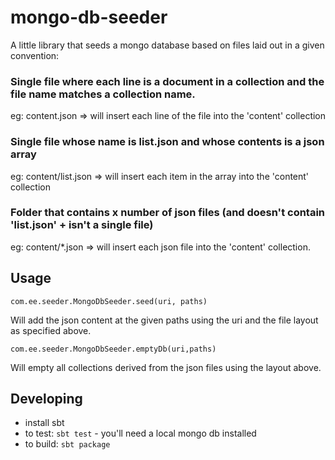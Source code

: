 # mongo-db-seeder

A little library that seeds a mongo database based on files laid out in a given convention:

### Single file where each line is a document in a collection and the file name matches a collection name.

eg: content.json  => will insert each line of the file into the 'content' collection

### Single file whose name is list.json and whose contents is a json array

eg: content/list.json  => will insert each item in the array into the 'content' collection

### Folder that contains x number of json files (and doesn't contain 'list.json' + isn't a single file)

eg: content/*.json => will insert each json file into the 'content' collection.

## Usage
    
    com.ee.seeder.MongoDbSeeder.seed(uri, paths)

Will add the json content at the given paths using the uri and the file layout as specified above.


    com.ee.seeder.MongoDbSeeder.emptyDb(uri,paths)

Will empty all collections derived from the json files using the layout above.


## Developing

* install sbt
* to test: `sbt test` - you'll need a local mongo db installed
* to build: `sbt package`